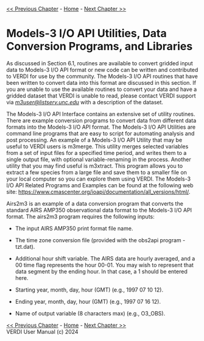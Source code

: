 <!-- BEGIN COMMENT -->
  
[<< Previous Chapter](VERDI_ch12.md) - [Home](README.md) - [Next Chapter >>](VERDI_ch14.md)

<!-- END COMMENT -->

Models-3 I/O API Utilities, Data Conversion Programs, and Libraries
============================================

As discussed in Section 6.1, routines are available to convert gridded input data to Models-3 I/O API format or new code can be written and contributed to VERDI for use by the community. The Models-3 I/O API routines that have been written to convert data into this format are discussed in this section. If you are unable to use the available routines to convert your data and have a gridded dataset that VERDI is unable to read, please contact VERDI support via *m3user@listserv.unc.edu* with a description of the dataset.

The Models-3 I/O API Interface contains an extensive set of utility routines. There are example conversion programs to convert data from different data formats into the Models-3 I/O API format. The Models-3 I/O API Utilities are command line programs that are easy to script for automating analysis and post processing. An example of a Models-3 I/O API Utility that may be useful to VERDI users is m3merge. This utility merges selected variables from a set of input files for a specified time period, and writes them to a single output file, with optional variable-renaming in the process. Another utility that you may find useful is m3xtract. This program allows you to extract a few species from a large file and save them to a smaller file on your local computer so you can explore them using VERDI. The Models-3 I/O API Related Programs and Examples can be found at the following web site: https://www.cmascenter.org/ioapi/documentation/all_versions/html/.

Airs2m3 is an example of a data conversion program that converts the standard AIRS AMP350 observational data format to the Models-3 I/O API format. The airs2m3 program requires the following inputs:

-   The input AIRS AMP350 print format file name.

-   The time zone conversion file (provided with the obs2api program - tzt.dat).

-   Additional hour shift variable. The AIRS data are hourly averaged, and a 00 time flag represents the hour 00-01. You may wish to represent that data segment by the ending hour. In that case, a 1 should be entered here.

-   Starting year, month, day, hour (GMT) (e.g., 1997 07 10 12).

-   Ending year, month, day, hour (GMT) (e.g., 1997 07 16 12).

-   Name of output variable (8 characters max) (e.g., O3_OBS).

<!-- BEGIN COMMENT -->

[<< Previous Chapter](VERDI_ch12.md) - [Home](README.md) - [Next Chapter >>](VERDI_ch14.md)<br>
VERDI User Manual (c) 2024<br>

<!-- END COMMENT -->
